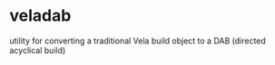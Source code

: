 # veladab
utility for converting a traditional Vela build object to a DAB (directed acyclical build)
